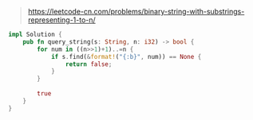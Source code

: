 > https://leetcode-cn.com/problems/binary-string-with-substrings-representing-1-to-n/

``` rust
impl Solution {
    pub fn query_string(s: String, n: i32) -> bool {
        for num in ((n>>1)+1)..=n {
            if s.find(&format!("{:b}", num)) == None {
                return false;
            }
        }
        
        true
    }
}
```